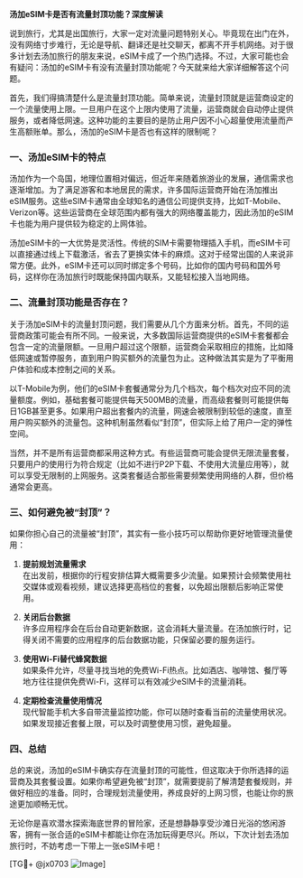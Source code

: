 **汤加eSIM卡是否有流量封顶功能？深度解读**

说到旅行，尤其是出国旅行，大家一定对流量问题特别关心。毕竟现在出门在外，没有网络寸步难行，无论是导航、翻译还是社交聊天，都离不开手机网络。对于很多计划去汤加旅行的朋友来说，eSIM卡成了一个热门选择。不过，大家可能也会有疑问：汤加的eSIM卡有没有流量封顶功能呢？今天就来给大家详细解答这个问题。

首先，我们得搞清楚什么是流量封顶功能。简单来说，流量封顶就是运营商设定的一个流量使用上限。一旦用户在这个上限内使用了流量，运营商就会自动停止提供服务，或者降低网速。这种功能的主要目的是防止用户因不小心超量使用流量而产生高额账单。那么，汤加的eSIM卡是否也有这样的限制呢？

### 一、汤加eSIM卡的特点

汤加作为一个岛国，地理位置相对偏远，但近年来随着旅游业的发展，通信需求也逐渐增加。为了满足游客和本地居民的需求，许多国际运营商开始在汤加推出eSIM服务。这些eSIM卡通常由全球知名的通信公司提供支持，比如T-Mobile、Verizon等。这些运营商在全球范围内都有强大的网络覆盖能力，因此汤加的eSIM卡也能为用户提供较为稳定的上网体验。

汤加eSIM卡的一大优势是灵活性。传统的SIM卡需要物理插入手机，而eSIM卡可以直接通过线上下载激活，省去了更换实体卡的麻烦。这对于经常出国的人来说非常方便。此外，eSIM卡还可以同时绑定多个号码，比如你的国内号码和国外号码，这样你在汤加旅行时既能保持国内联系，又能轻松接入当地网络。

### 二、流量封顶功能是否存在？

关于汤加eSIM卡的流量封顶问题，我们需要从几个方面来分析。首先，不同的运营商政策可能会有所不同。一般来说，大多数国际运营商提供的eSIM卡套餐都会包含一定的流量限额。一旦用户超过这个限额，运营商会采取相应的措施，比如降低网速或暂停服务，直到用户购买额外的流量包为止。这种做法其实是为了平衡用户体验和成本控制之间的关系。

以T-Mobile为例，他们的eSIM卡套餐通常分为几个档次，每个档次对应不同的流量额度。例如，基础套餐可能提供每天500MB的流量，而高级套餐则可能提供每日1GB甚至更多。如果用户超出套餐内的流量，网速会被限制到较低的速度，直至用户购买额外的流量包。这种机制虽然看似“封顶”，但实际上给了用户一定的弹性空间。

当然，并不是所有运营商都采用这种方式。有些运营商可能会提供无限流量套餐，只要用户的使用行为符合规定（比如不进行P2P下载、不使用大流量应用等），就可以享受无限制的上网服务。这类套餐适合那些需要频繁使用网络的人群，但价格通常会更高。

### 三、如何避免被“封顶”？

如果你担心自己的流量被“封顶”，其实有一些小技巧可以帮助你更好地管理流量使用：

1. **提前规划流量需求**  
   在出发前，根据你的行程安排估算大概需要多少流量。如果预计会频繁使用社交媒体或观看视频，建议选择更高档位的套餐，以免超出限额后影响正常使用。

2. **关闭后台数据**  
   许多应用程序会在后台自动更新数据，这会消耗大量流量。在汤加旅行时，记得关闭不需要的应用程序的后台数据功能，只保留必要的服务运行。

3. **使用Wi-Fi替代蜂窝数据**  
   如果条件允许，尽量寻找当地的免费Wi-Fi热点。比如酒店、咖啡馆、餐厅等地方往往提供免费Wi-Fi，这样可以有效减少eSIM卡的流量消耗。

4. **定期检查流量使用情况**  
   现代智能手机大多自带流量监控功能，你可以随时查看当前的流量使用状况。如果发现接近套餐上限，可以及时调整使用习惯，避免超量。

### 四、总结

总的来说，汤加的eSIM卡确实存在流量封顶的可能性，但这取决于你所选择的运营商及其套餐设置。如果你希望避免被“封顶”，就需要提前了解清楚套餐规则，并做好相应的准备。同时，合理规划流量使用，养成良好的上网习惯，也能让你的旅途更加顺畅无忧。

无论你是喜欢潜水探索海底世界的冒险家，还是想静静享受沙滩日光浴的悠闲游客，拥有一张合适的eSIM卡都能让你在汤加玩得更尽兴。所以，下次计划去汤加旅行时，不妨考虑一下带上一张eSIM卡吧！

[TG💪+ @jx0703 ![Image](https://github.com/user-attachments/assets/dbca1d08-cadb-493c-b0ec-ad6f7a83f270)]